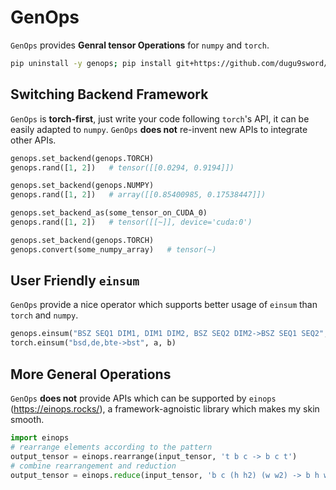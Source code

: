 # GenOps

`GenOps` provides **Genral tensor Operations** for `numpy` and `torch`.

```bash
pip uninstall -y genops; pip install git+https://github.com/dugu9sword/genops.git
```

## Switching Backend Framework

`GenOps` is **torch-first**, just write your code following `torch`'s API, it can be easily adapted to `numpy`. `GenOps` **does not** re-invent new APIs to integrate other APIs.

```python
genops.set_backend(genops.TORCH)
genops.rand([1, 2])   # tensor([[0.0294, 0.9194]])

genops.set_backend(genops.NUMPY)
genops.rand([1, 2])   # array([[0.85400985, 0.17538447]])

genops.set_backend_as(some_tensor_on_CUDA_0)
genops.rand([1, 2])   # tensor([[~]], device='cuda:0')  

genops.set_backend(genops.TORCH)
genops.convert(some_numpy_array)   # tensor(~)
```


## User Friendly `einsum`

`GenOps` provide a nice operator which supports better usage of `einsum` than `torch` and `numpy`.

```python
genops.einsum("BSZ SEQ1 DIM1, DIM1 DIM2, BSZ SEQ2 DIM2->BSZ SEQ1 SEQ2", a, b, c)
torch.einsum("bsd,de,bte->bst", a, b)
```

## More General Operations

`GenOps` **does not** provide APIs which can be supported by `einops` (https://einops.rocks/), a framework-agnoistic library which makes my skin smooth.
```python
import einops
# rearrange elements according to the pattern
output_tensor = einops.rearrange(input_tensor, 't b c -> b c t')
# combine rearrangement and reduction
output_tensor = einops.reduce(input_tensor, 'b c (h h2) (w w2) -> b h w c', 'mean', h2=2, w2=2)
```

